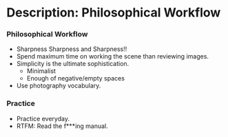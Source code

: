 # Description: Philosophical Workflow

### Philosophical Workflow
- ​Sharpness Sharpness and Sharpness!!
- Spend maximum time on working the scene than reviewing images.
- Simplicity is the ultimate sophistication.
    - Minimalist
	- Enough of negative/empty spaces
- Use photography vocabulary.

### Practice
- Practice everyday.
- RTFM: Read the f***ing manual.
